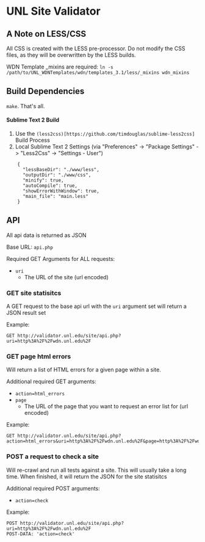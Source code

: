 # UNL Site Validator

## A Note on LESS/CSS
All CSS is created with the LESS pre-processor. Do not modify the CSS files, as they will be overwritten by the LESS builds.

WDN Template _mixins are required:
`ln -s /path/to/UNL_WDNTemplates/wdn/templates_3.1/less/_mixins wdn_mixins`

## Build Dependencies
`make`. That's all.

#### Sublime Text 2 Build
1. Use the `(less2css)[https://github.com/timdouglas/sublime-less2css]` Build Process
2. Local Sublime Text 2 Settings (via "Preferences" -> "Package Settings" -> "Less2Css" -> "Settings - User")

```
    {
      "lessBaseDir": "./www/less",
      "outputDir": "./www/css",
      "minify": true,
      "autoCompile": true,
      "showErrorWithWindow": true,
      "main_file": "main.less"
    }
```

## API
All api data is returned as JSON

Base URL: `api.php`

Required GET Arguments for ALL requests:
* `uri`
  * The URL of the site (url encoded)

### GET site statisitcs
A GET request to the base api url with the `uri` argument set will return a JSON result set

Example:
```
GET http://validator.unl.edu/site/api.php?uri=http%3A%2F%2Fwdn.unl.edu%2F
```

### GET page html errors
Will return a list of HTML errors for a given page within a site.

Additional required GET arguments:
* `action=html_errors`
* `page`
  * The URL of the page that you want to request an error list for (url encoded)

Example:
```
GET http://validator.unl.edu/site/api.php?action=html_errors&uri=http%3A%2F%2Fwdn.unl.edu%2F&page=http%3A%2F%2Fwdn.unl.edu%2F
```

### POST a request to check a site
Will re-crawl and run all tests against a site.  This will usually take a long time.  When finished, it will return the JSON for the site statisitcs 

Additional required POST arguments:
* `action=check`

Example:
```
POST http://validator.unl.edu/site/api.php?uri=http%3A%2F%2Fwdn.unl.edu%2F
POST-DATA: 'action=check'
```

